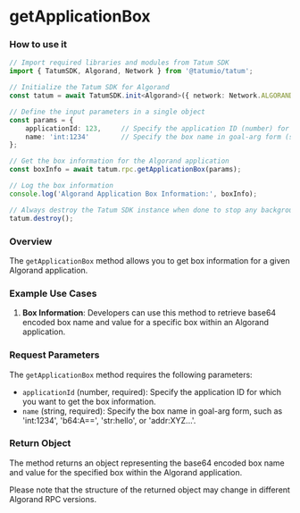 # getApplicationBox

### How to use it

```typescript
// Import required libraries and modules from Tatum SDK
import { TatumSDK, Algorand, Network } from '@tatumio/tatum';

// Initialize the Tatum SDK for Algorand
const tatum = await TatumSDK.init<Algorand>({ network: Network.ALGORAND_INDEXER });

// Define the input parameters in a single object
const params = {
    applicationId: 123,     // Specify the application ID (number) for which you want to get the box information.
    name: 'int:1234'        // Specify the box name in goal-arg form (string).
};

// Get the box information for the Algorand application
const boxInfo = await tatum.rpc.getApplicationBox(params);

// Log the box information
console.log('Algorand Application Box Information:', boxInfo);

// Always destroy the Tatum SDK instance when done to stop any background processes
tatum.destroy();
```

### Overview

The `getApplicationBox` method allows you to get box information for a given Algorand application.

### Example Use Cases

1. **Box Information**: Developers can use this method to retrieve base64 encoded box name and value for a specific box within an Algorand application.

### Request Parameters

The `getApplicationBox` method requires the following parameters:

- `applicationId` (number, required): Specify the application ID for which you want to get the box information.
- `name` (string, required): Specify the box name in goal-arg form, such as 'int:1234', 'b64:A==', 'str:hello', or 'addr:XYZ...'.

### Return Object

The method returns an object representing the base64 encoded box name and value for the specified box within the Algorand application. 

Please note that the structure of the returned object may change in different Algorand RPC versions.